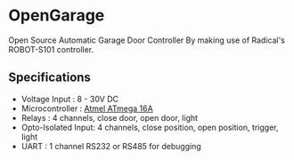 # OpenGarage

Open Source Automatic Garage Door Controller
By making use of Radical's ROBOT-S101 controller.

## **Specifications**
* Voltage Input      : 8 - 30V DC
* Microcontroller    : [Atmel ATmega 16A ](http://www.atmel.com/devices/atmega16a.aspx)
* Relays             : 4 channels, close door, open door, light
* Opto-Isolated Input: 4 channels, close position, open position, trigger, light
* UART               : 1 channel RS232 or RS485 for debugging

